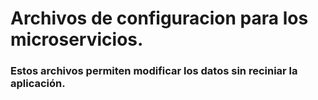 # Archivos de configuracion para los microservicios.
### Estos archivos permiten modificar los datos sin reciniar la aplicación.
